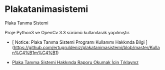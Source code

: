 # Plakatanimasistemi
Plaka Tanıma Sistemi

Proje Python3 ve OpenCv 3.3 sürümü kullanılarak yapılmıştır.

- [ Notice: Plaka Tanıma Sistemi Programı Kullanımı Hakkında Bilgi ] (https://github.com/ertugruldeniz/plakatanimasistemi/blob/master/Kullan%C4%B1m%C4%B1)

- [Plaka Tanıma Sistemi Hakkında Raporu Okumak İçin Tıklaynız ](https://github.com/ertugruldeniz/plakatanimasistemi/blob/master/ErtugrulDeniz_Plaka_Tanima_Sistemi.pdf)
